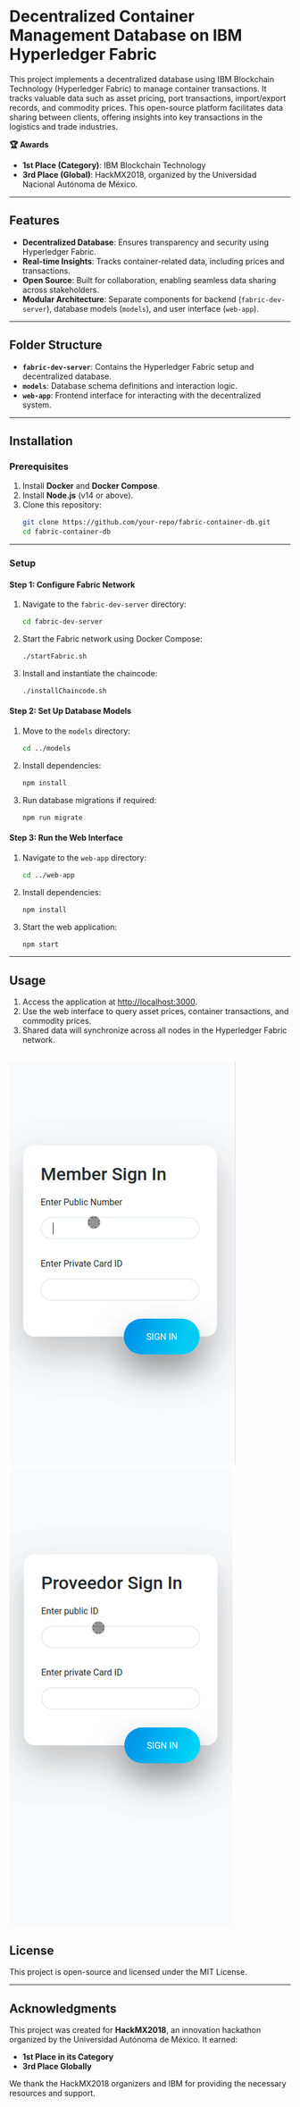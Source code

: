 # Decentralized Container Management Database on IBM Hyperledger Fabric  

This project implements a decentralized database using IBM Blockchain Technology (Hyperledger Fabric) to manage container transactions. It tracks valuable data such as asset pricing, port transactions, import/export records, and commodity prices. This open-source platform facilitates data sharing between clients, offering insights into key transactions in the logistics and trade industries.

**🏆 Awards**  
- **1st Place (Category)**: IBM Blockchain Technology
- **3rd Place (Global)**: HackMX2018, organized by the Universidad Nacional Autónoma de México.

---

## Features  
- **Decentralized Database**: Ensures transparency and security using Hyperledger Fabric.  
- **Real-time Insights**: Tracks container-related data, including prices and transactions.  
- **Open Source**: Built for collaboration, enabling seamless data sharing across stakeholders.  
- **Modular Architecture**: Separate components for backend (`fabric-dev-server`), database models (`models`), and user interface (`web-app`).

---

## Folder Structure  
- **`fabric-dev-server`**: Contains the Hyperledger Fabric setup and decentralized database.  
- **`models`**: Database schema definitions and interaction logic.  
- **`web-app`**: Frontend interface for interacting with the decentralized system.

---

## Installation  

### Prerequisites  
1. Install **Docker** and **Docker Compose**.  
2. Install **Node.js** (v14 or above).  
3. Clone this repository:  
   ```bash
   git clone https://github.com/your-repo/fabric-container-db.git
   cd fabric-container-db
   ```

---

### Setup  

#### Step 1: Configure Fabric Network  
1. Navigate to the `fabric-dev-server` directory:  
   ```bash
   cd fabric-dev-server
   ```  
2. Start the Fabric network using Docker Compose:  
   ```bash
   ./startFabric.sh
   ```  
3. Install and instantiate the chaincode:  
   ```bash
   ./installChaincode.sh
   ```  

#### Step 2: Set Up Database Models  
1. Move to the `models` directory:  
   ```bash
   cd ../models
   ```  
2. Install dependencies:  
   ```bash
   npm install
   ```  
3. Run database migrations if required:  
   ```bash
   npm run migrate
   ```  

#### Step 3: Run the Web Interface  
1. Navigate to the `web-app` directory:  
   ```bash
   cd ../web-app
   ```  
2. Install dependencies:  
   ```bash
   npm install
   ```  
3. Start the web application:  
   ```bash
   npm start
   ```  

---

## Usage  
1. Access the application at [http://localhost:3000](http://localhost:3000).  
2. Use the web interface to query asset prices, container transactions, and commodity prices.  
3. Shared data will synchronize across all nodes in the Hyperledger Fabric network.  

![alt text gifs](https://github.com/typern/network/blob/master/web-app/public/1.gif)
![alt text gifs](https://github.com/typern/network/blob/master/web-app/public/Peek%202018-09-08%2021-27.gif)
---

## License  
This project is open-source and licensed under the MIT License.  

---  

## Acknowledgments  
This project was created for **HackMX2018**, an innovation hackathon organized by the Universidad Autónoma de México. It earned:  
- **1st Place in its Category**  
- **3rd Place Globally**  

We thank the HackMX2018 organizers and IBM for providing the necessary resources and support.  
